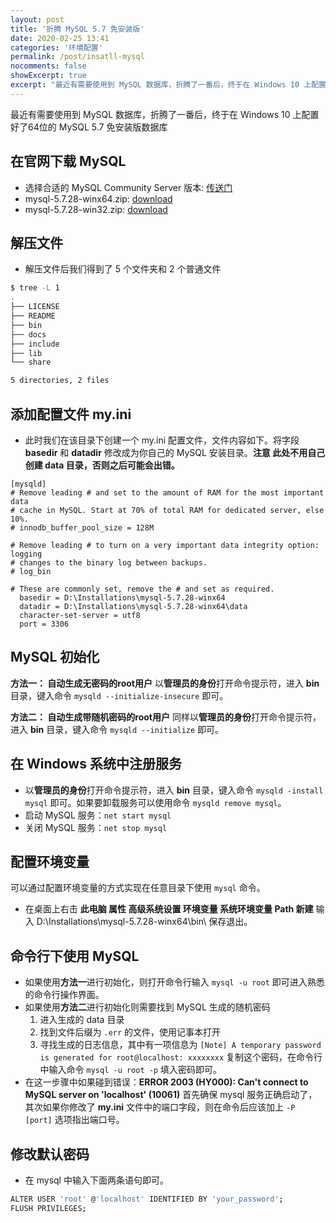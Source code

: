 ```yaml
---
layout: post
title: '折腾 MySQL 5.7 免安装版'
date: 2020-02-25 13:41
categories: '环境配置'
permalink: /post/insatll-mysql
nocomments: false
showExcerpt: true
excerpt: "最近有需要使用到 MySQL 数据库，折腾了一番后，终于在 Windows 10 上配置好了64位的 MySQL 5.7 免安装版数据库"
---
```


最近有需要使用到 MySQL 数据库，折腾了一番后，终于在 Windows 10 上配置好了64位的 MySQL 5.7 免安装版数据库

## 在官网下载 MySQL

- 选择合适的 MySQL Community Server 版本: <a href='https://downloads.mysql.com/archives/community/' target='_blank' class='high-a'>传送门<i class='icon-link1'></i></a>
- mysql-5.7.28-winx64.zip: <a href='https://cdn.mysql.com/archives/mysql-5.7/mysql-5.7.28-winx64.zip' target='_blank' class='high-a'>download <i class='icon-download2'></i></a>
- mysql-5.7.28-win32.zip: <a href='https://cdn.mysql.com/archives/mysql-5.7/mysql-5.7.28-win32.zip' target='_blank' class='high-a'>download <i class='icon-download2'></i></a>

## 解压文件

- 解压文件后我们得到了 5 个文件夹和 2 个普通文件

~~~sh
$ tree -L 1
.
├── LICENSE
├── README
├── bin
├── docs
├── include
├── lib
└── share

5 directories, 2 files
~~~

## 添加配置文件 my.ini

- 此时我们在该目录下创建一个 my.ini 配置文件，文件内容如下。将字段 **basedir** 和 **datadir** 修改成为你自己的 MySQL 安装目录。**注意 此处不用自己创建 data 目录，否则之后可能会出错。**

~~~
[mysqld]
# Remove leading # and set to the amount of RAM for the most important data
# cache in MySQL. Start at 70% of total RAM for dedicated server, else 10%.
# innodb_buffer_pool_size = 128M

# Remove leading # to turn on a very important data integrity option: logging
# changes to the binary log between backups.
# log_bin

# These are commonly set, remove the # and set as required.
  basedir = D:\Installations\mysql-5.7.28-winx64
  datadir = D:\Installations\mysql-5.7.28-winx64\data
  character-set-server = utf8
  port = 3306
~~~

## MySQL 初始化

**方法一： 自动生成无密码的root用户** 以**管理员的身份**打开命令提示符，进入 **bin** 目录，键入命令 `mysqld --initialize-insecure` 即可。

**方法二： 自动生成带随机密码的root用户** 同样以**管理员的身份**打开命令提示符，进入 **bin** 目录，键入命令 `mysqld --initialize` 即可。

## 在 Windows 系统中注册服务

- 以**管理员的身份**打开命令提示符，进入 **bin** 目录，键入命令 `mysqld -install mysql` 即可。如果要卸载服务可以使用命令 `mysqld remove mysql`。
- 启动 MySQL 服务：`net start mysql`
- 关闭 MySQL 服务：`net stop mysql`

## 配置环境变量

可以通过配置环境变量的方式实现在任意目录下使用 `mysql` 命令。

- 在桌面上右击 **此电脑 <i class="icofont-arrow-right"></i> 属性 <i class="icofont-arrow-right"></i> 高级系统设置 <i class="icofont-arrow-right"></i> 环境变量 <i class="icofont-arrow-right"></i> 系统环境变量 <i class="icofont-arrow-right"></i> Path <i class="icofont-arrow-right"></i> 新建** 输入 D:\Installations\mysql-5.7.28-winx64\bin\ 保存退出。

## 命令行下使用 MySQL

- 如果使用**方法一**进行初始化，则打开命令行输入 `mysql -u root` 即可进入熟悉的命令行操作界面。
- 如果使用**方法二**进行初始化则需要找到 MySQL 生成的随机密码
  1. 进入生成的 data 目录
  2. 找到文件后缀为 `.err` 的文件，使用记事本打开
  3. 寻找生成的日志信息，其中有一项信息为 `[Note] A temporary password is generated for root@localhost: xxxxxxxx` 复制这个密码，在命令行中输入命令 `mysql -u root -p` 填入密码即可。
- 在这一步骤中如果碰到错误：**ERROR 2003 (HY000): Can't connect to MySQL server on 'localhost' (10061)** 首先确保 mysql 服务正确启动了，其次如果你修改了 **my.ini** 文件中的端口字段，则在命令后应该加上 `-P [port]` 选项指出端口号。

## 修改默认密码

- 在 mysql 中输入下面两条语句即可。

~~~sh
ALTER USER 'root' @'localhost' IDENTIFIED BY 'your_password';
FLUSH PRIVILEGES;
~~~


